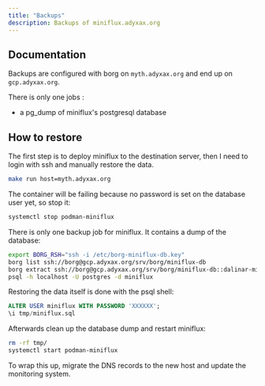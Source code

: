 ```yaml
---
title: "Backups"
description: Backups of miniflux.adyxax.org
---
```


## Documentation

Backups are configured with borg on `myth.adyxax.org` and end up on `gcp.adyxax.org`.

There is only one jobs :
- a pg_dump of miniflux's postgresql database

## How to restore

The first step is to deploy miniflux to the destination server, then I need to login with ssh and manually restore the data.
```sh
make run host=myth.adyxax.org
```

The container will be failing because no password is set on the database user yet, so stop it:
```sh
systemctl stop podman-miniflux
```

There is only one backup job for miniflux. It contains a dump of the database:
```sh
export BORG_RSH="ssh -i /etc/borg-miniflux-db.key"
borg list ssh://borg@gcp.adyxax.org/srv/borg/miniflux-db
borg extract ssh://borg@gcp.adyxax.org/srv/borg/miniflux-db::dalinar-miniflux-db-2023-11-20T00:00:01
psql -h localhost -U postgres -d miniflux
```

Restoring the data itself is done with the psql shell:
```sql
ALTER USER miniflux WITH PASSWORD 'XXXXXX';
\i tmp/miniflux.sql
```

Afterwards clean up the database dump and restart miniflux:
```sh
rm -rf tmp/
systemctl start podman-miniflux
```

To wrap this up, migrate the DNS records to the new host and update the monitoring system.
